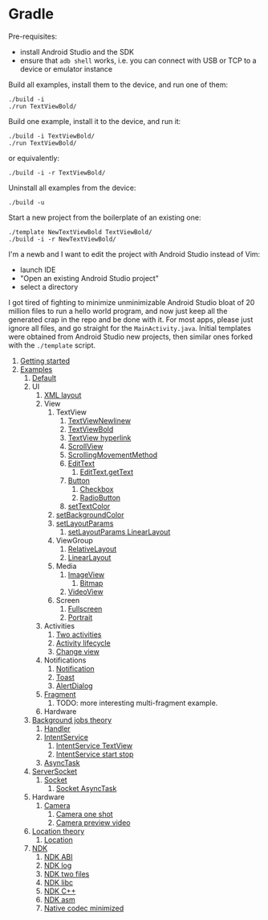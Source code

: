# Gradle

Pre-requisites:

- install Android Studio and the SDK
- ensure that `adb shell` works, i.e. you can connect with USB or TCP to a device or emulator instance

Build all examples, install them to the device, and run one of them:

    ./build -i
    ./run TextViewBold/

Build one example, install it to the device, and run it:

    ./build -i TextViewBold/
    ./run TextViewBold/

or equivalently:

    ./build -i -r TextViewBold/

Uninstall all examples from the device:

    ./build -u

Start a new project from the boilerplate of an existing one:

    ./template NewTextViewBold TextViewBold/
    ./build -i -r NewTextViewBold/

I'm a newb and I want to edit the project with Android Studio instead of Vim:

- launch IDE
- "Open an existing Android Studio project"
- select a directory

I got tired of fighting to minimize unminimizable Android Studio bloat of 20 million files to run a hello world program, and now just keep all the generated crap in the repo and be done with it. For most apps, please just ignore all files, and go straight for the `MainActivity.java`. Initial templates were obtained from Android Studio new projects, then similar ones forked with the `./template` script.

1.  [Getting started](getting-started.md)
1.  [Examples](examples.md)
    1.  [Default](default/)
    1.  UI
        1.  [XML layout](xml_layout/)
        1.  View
            1.  TextView
                1.  [TextViewNewlinew](TextViewNewlinew/)
                1.  [TextViewBold](TextViewBold/)
                1.  [TextView hyperlink](text_view_hyperlink/)
                1.  [ScrollView](scroll_view/)
                1.  [ScrollingMovementMethod](scrolling_movement_method/)
                1.  [EditText](edit_text/)
                    1.  [EditText.getText](edit_text_get_text/)
                1.  [Button](button/)
                    1.  [Checkbox](checkbox/)
                    1.  [RadioButton](radio_button/)
                1.  [setTextColor](set_text_color/)
            1.  [setBackgroundColor](set_background_color/)
            1.  [setLayoutParams](set_layout_params/)
                1.  [setLayoutParams LinearLayout](set_layout_params_linear_layout/)
            1.  ViewGroup
                1.  [RelativeLayout](relative_layout/)
                1.  [LinearLayout](linear_layout/)
            1.  Media
                1.  [ImageView](image_view/)
                    1.  [Bitmap](bitmap/)
                1.  [VideoView](video_view/)
            1.  Screen
                1.  [Fullscreen](fullscreen/)
                1.  [Portrait](portrait/)
        1.  Activities
            1.  [Two activities](two_activities/)
            1.  [Activity lifecycle](activity_lifecycle/)
            1.  [Change view](change_view/)
        1.  Notifications
            1.  [Notification](notification/)
            1.  [Toast](toast/)
            1.  [AlertDialog](alert_dialog/)
        1.  [Fragment](fragment/)
            1. TODO: more interesting multi-fragment example.
        1.  Hardware
    1.  [Background jobs theory](background-jobs.md)
        1.  [Handler](handler/)
        1.  [IntentService](intent_service/)
            1.  [IntentService TextView](intent_service_text_view/)
            1.  [IntentService start stop](intent_service_start_stop/)
        1.  [AsyncTask](async_task/)
    1.  [ServerSocket](server_socket/)
        1.  [Socket](socket/)
            1.  [Socket AsyncTask](socket_async_task/)
    1.  Hardware
        1.  [Camera](camera/)
            1.  [Camera one shot](camera_one_shot/)
            1.  [Camera preview video](camera_preview_video/)
    1.  [Location theory](location.md)
        1. [Location](location/)
    1.  [NDK](ndk/)
        1.  [NDK ABI](ndk_abi/)
        1.  [NDK log](ndk_log/)
        1.  [NDK two files](ndk_two_files/)
        1.  [NDK libc](ndk_libc/)
        1.  [NDK C++](ndk_cpp/)
        1.  [NDK asm](ndk_asm/)
        1.  [Native codec minimized](native_codec_minimized/)
